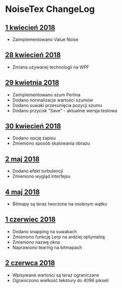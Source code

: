 # NoiseTex ChangeLog

## [1 kwiecień 2018](https://github.com/Caedo/NoiseTexGenerator/compare/9002d613d8c7ef096d8eb57d63351126fd9f992e...master)
* Zaimplementowano Value Noise

## [28 kwiecień 2018](https://github.com/Caedo/NoiseTexGenerator/compare/9002d613d8c7ef096d8eb57d63351126fd9f992e...3f4763e42a976bc69eafbcc91f4c12a58b635d8f)
* Zmiana używanej technologii na WPF

## [29 kwietnia 2018](https://github.com/Caedo/NoiseTexGenerator/compare/3f4763e42a976bc69eafbcc91f4c12a58b635d8f...0861408c4c8159511fec10a9aa0f7c83a62312b3)
* Zaimplementowano szum Perlina
* Dodano normalizacje wartości szumów
* Dodano suwaki przesunięcia pozycji szumu
* Dodano przycisk "Save" - aktualnie wersja testowa

## [30 kwiecień 2018](https://github.com/Caedo/NoiseTexGenerator/compare/0861408c4c8159511fec10a9aa0f7c83a62312b3...2d30aa3f589553c67c35cbb9c1a40f4764a72565)
* Dodano opcję zapisu
* Zmieniono sposób skalowania obrazu

## [2 maj 2018](https://github.com/Caedo/NoiseTexGenerator/compare/2d30aa3f589553c67c35cbb9c1a40f4764a72565...9e0ec6789eb209d98de503705eefa59fec8603b4)
* Dodano efekt turbulencji
* Zmieniono wygląd interfejsu

## [4 maj 2018](https://github.com/Caedo/NoiseTexGenerator/compare/9e0ec6789eb209d98de503705eefa59fec8603b4...8daea08e2a0736d096130e7667157aa9c250c32b)
* Bitmapy są teraz tworzone na osobnym wątku

## [1 czerwiec 2018](https://github.com/Caedo/NoiseTexGenerator/compare/8daea08e2a0736d096130e7667157aa9c250c32b...94ef4874aedccef2e733e2374dae4e0724b05d44)
* Dodano snapping na suwakach
* Zmieniono funkcję Lerp na ardziej optymalną
* Zmieniono nazwę okna
* Naprawiono tearing na bitmapach

## [2 czerwca 2018](https://github.com/Caedo/NoiseTexGenerator/compare/94ef4874aedccef2e733e2374dae4e0724b05d44...e19c3604f988056fb7b257003e38017ef117061a)
* Wpisywane wartości są teraz ograniczane
* Ograniczono wielkość tekstury do 4096 pikseli